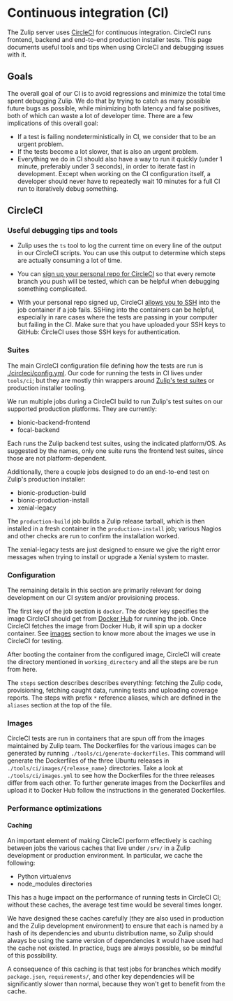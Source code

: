 # Continuous integration (CI)

The Zulip server uses [CircleCI](https://circleci.com/) for continuous
integration. CircleCI runs frontend, backend and end-to-end production
installer tests. This page documents useful tools and tips when using
CircleCI and debugging issues with it.

## Goals

The overall goal of our CI is to avoid regressions and minimize the
total time spent debugging Zulip.  We do that by trying to catch as
many possible future bugs as possible, while minimizing both latency
and false positives, both of which can waste a lot of developer time.
There are a few implications of this overall goal:

* If a test is failing nondeterministically in CI, we consider that to
be an urgent problem.
* If the tests become a lot slower, that is also an urgent problem.
* Everything we do in CI should also have a way to run it quickly
(under 1 minute, preferably under 3 seconds), in order to iterate fast
in development. Except when working on the CI configuration itself, a
developer should never have to repeatedly wait 10 minutes for a full CI
run to iteratively debug something.

## CircleCI

### Useful debugging tips and tools

* Zulip uses the `ts` tool to log the current time on every line of
the output in our CircleCI scripts.  You can use this output to
determine which steps are actually consuming a lot of time.

* You can [sign up your personal repo for CircleCI][circleci-setup] so
that every remote branch you push will be tested, which can be helpful
when debugging something complicated.

* With your personal repo signed up, CircleCI
[allows you to SSH][circleci-ssh] into the job container if a job
fails. SSHing into the containers can be helpful, especially in rare
cases where the tests are passing in your computer but failing in the
CI. Make sure that you have uploaded your SSH keys to GitHub: CircleCI
uses those SSH keys for authentication.

[docker-hub]: https://hub.docker.com/
[circleci-setup]: ../git/cloning.html#step-3-configure-continuous-integration-for-your-fork
[circleci-ssh]: https://circleci.com/docs/2.0/ssh-access-jobs/

### Suites

The main CircleCI configuration file defining how the tests are run is
[./circleci/config.yml][circleci-config].  Our code for running the
tests in CI lives under `tools/ci`; but they are mostly thin wrappers
around [Zulip's test suites](../testing/testing.md) or production
installer tooling.

[circleci-config]: https://github.com/zulip/zulip/blob/master/.circleci/config.yml

We run multiple jobs during a CircleCI build to run Zulip's test
suites on our supported production platforms. They are currently:

* bionic-backend-frontend
* focal-backend

Each runs the Zulip backend test suites, using the indicated
platform/OS.  As suggested by the names, only one
suite runs the frontend test suites, since those are not
platform-dependent.

Additionally, there a couple jobs designed to do an end-to-end test on
Zulip's production installer:

* bionic-production-build
* bionic-production-install
* xenial-legacy

The `production-build` job builds a Zulip release tarball, which is
then installed in a fresh container in the `production-install` job;
various Nagios and other checks are run to confirm the installation
worked.

The xenial-legacy tests are just designed to ensure we give the right
error messages when trying to install or upgrade a Xenial system to
master.

### Configuration

The remaining details in this section are primarily relevant for doing
development on our CI system and/or provisioning process.

The first key of the job section is `docker`. The docker key specifies
the image CircleCI should get from [Docker Hub][docker-hub] for running
the job. Once CircleCI fetches the image from Docker Hub, it will spin
up a docker container. See [images](#images) section to know more about
the images we use in CircleCI for testing.

After booting the container from the configured image, CircleCI will
create the directory mentioned in `working_directory` and all the
steps are be run from here.

The `steps` section describes describes everything: fetching the Zulip
code, provisioning, fetching caught data, running tests and uploading
coverage reports. The steps with prefix `*` reference aliases, which
are defined in the `aliases` section at the top of the file.

### Images

CircleCI tests are run in containers that are spun off from the images
maintained by Zulip team. The Dockerfiles for the various images can be
generated by running `./tools/ci/generate-dockerfiles`. This command
will generate the Dockerfiles of the three Ubuntu releases in
`./tools/ci/images/{release_name}` directories. Take a look at
`./tools/ci/images.yml` to see how the Dockerfiles for the three
releases differ from each other. To further generate images from the
Dockerfiles and upload it to Docker Hub follow the instructions in the
generated Dockerfiles.

### Performance optimizations

#### Caching

An important element of making CircleCI perform effectively is caching
between jobs the various caches that live under `/srv/` in a Zulip
development or production environment.  In particular, we cache the
following:

* Python virtualenvs
* node_modules directories

This has a huge impact on the performance of running tests in CircleCI
CI; without these caches, the average test time would be several times
longer.

We have designed these caches carefully (they are also used in
production and the Zulip development environment) to ensure that each
is named by a hash of its dependencies and ubuntu distribution name,
so Zulip should always be using the same version of dependencies it
would have used had the cache not existed.  In practice, bugs are
always possible, so be mindful of this possibility.

A consequence of this caching is that test jobs for branches which
modify `package.json`, `requirements/`, and other key dependencies
will be significantly slower than normal, because they won't get to
benefit from the cache.
